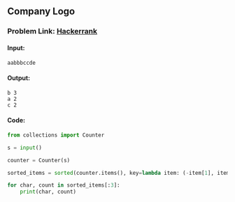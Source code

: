 ## Company Logo

### Problem Link: [Hackerrank](https://www.hackerrank.com/challenges/most-commons/problem?isFullScreen=true)


#### Input:
```
aabbbccde
```

#### Output:
```
b 3
a 2
c 2
```

#### Code:

```python
from collections import Counter

s = input()

counter = Counter(s)

sorted_items = sorted(counter.items(), key=lambda item: (-item[1], item[0]))

for char, count in sorted_items[:3]:
    print(char, count)
```